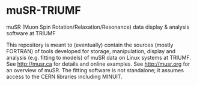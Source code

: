 muSR-TRIUMF
===========

muSR (Muon Spin Rotation/Relaxation/Resonance) data display & analysis software at TRIUMF

This repository is meant to (eventually) contain the sources (mostly FORTRAN) of tools developed for storage, manipulation, display and analysis (e.g. fitting to models) of muSR data on Linux systems at TRIUMF.  See http://musr.ca for details and online examples.  See http://musr.org for an overview of muSR.  The fitting software is not standalone; it assumes access to the CERN libraries including MINUIT.  
